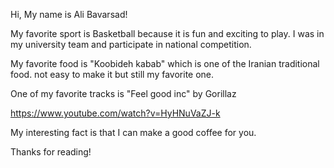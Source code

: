 Hi, My name is Ali Bavarsad!

My favorite sport is Basketball because it is fun and exciting to play. I was in my university team and participate in national competition.

My favorite food is "Koobideh kabab" which is one of the Iranian traditional food. not easy to make it but still my favorite one.

One of my favorite tracks is "Feel good inc" by Gorillaz

https://www.youtube.com/watch?v=HyHNuVaZJ-k


My interesting fact is that I can make a good coffee for you.

Thanks for reading!